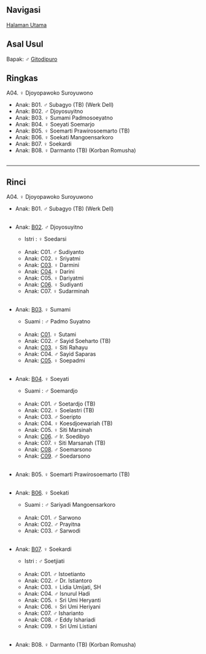 ## Navigasi

[Halaman Utama][up]

## Asal Usul

Bapak: ♂ [Gitodipuro][gitodipuro]

## Ringkas

A04. ♀ Djoyopawoko Suroyuwono
	<br/>

*	Anak: B01. ♂ Subagyo (TB) (Werk Dell)
*	Anak: B02. ♂ Djoyosuyitno
*	Anak: B03. ♀ Sumami Padmosoeyatno
*	Anak: B04. ♀ Soeyati Soemarjo
*	Anak: B05. ♀ Soemarti Prawirosoemarto (TB)
*	Anak: B06. ♀ Soekati Mangoensarkoro
*	Anak: B07. ♀ Soekardi
*	Anak: B08. ♀ Darmanto (TB) (Korban Romusha)
	<br/><br/>

-- -- --

## Rinci

A04. ♀ Djoyopawoko Suroyuwono
	<br/>

*	Anak: B01. ♂ Subagyo (TB) (Werk Dell)
	<br/><br/>

*	Anak: [B02][A04B02]. ♂ Djoyosuyitno
	*	Istri : ♀ Soedarsi
	<br/><br/>
	*	Anak: C01. ♂ Sudiyanto
	*	Anak: C02. ♀ Sriyatmi 
	*	Anak: [C03][A04B02C03]. ♀ Darmini
	*	Anak: [C04][A04B02C04]. ♀ Darini 
	*	Anak: C05. ♀ Dariyatmi
	*	Anak: [C06][A04B02C06]. ♀ Sudiyanti 
	*	Anak: C07. ♀ Sudarminah
	<br/><br/>

*	Anak: [B03][A04B03]. ♀ Sumami
	*	Suami : ♂ Padmo Suyatno
	<br/><br/>
	*	Anak: [C01][A04B03C01]. ♀ Sutami
	*	Anak: C02. ♂ Sayid Soeharto (TB)
	*	Anak: [C03][A04B03C03]. ♀ Siti Rahayu
	*	Anak: C04. ♂ Sayid Saparas
	*	Anak: [C05][A04B03C05]. ♀ Soepadmi
	<br/><br/>

*	Anak: [B04][A04B04]. ♀ Soeyati
	*	Suami : ♂ Soemardjo
	<br/><br/>
	*	Anak: C01. ♂ Soetardjo (TB)
	*	Anak: C02. ♀ Soelastri (TB)
	*	Anak: C03. ♂ Soeripto  
	*	Anak: C04. ♀ Koesdjoewariah (TB) 
	*	Anak: C05. ♀ Siti Marsinah
	*	Anak: [C06][A04B04C06]. ♂ Ir. Soedibyo 
	*	Anak: C07. ♀ Siti Marsanah (TB) 
	*	Anak: [C08][A04B04C08]. ♂ Soemarsono
	*	Anak: [C09][A04B04C09]. ♂ Soedarsono
	<br/><br/>
	
*	Anak: B05. ♀ Soemarti Prawirosoemarto (TB)
	<br/><br/>

*	Anak: [B06][A04B06]. ♀ Soekati
	*	Suami : ♂ Sariyadi Mangoensarkoro
	<br/><br/>
	*	Anak: C01. ♂ Sarwono
	*	Anak: C02. ♂ Prayitna
	*	Anak: C03. ♂ Sarwodi
	<br/><br/>

*	Anak: [B07][A04B07]. ♀ Soekardi
	*	Istri : ♂ Soetjiati
	<br/><br/>
	*	Anak: C01. ♂ Istoetianto
	*	Anak: C02. ♂ Dr. Istiantoro
	*	Anak: C03. ♀ Lidia Umijati, SH
	*	Anak: C04. ♂ Isnurul Hadi
	*	Anak: C05. ♀ Sri Umi Heryanti
	*	Anak: C06. ♀ Sri Umi Heriyani
	*	Anak: C07. ♂ Isharianto
	*	Anak: C08. ♂ Eddy Ishariadi
	*	Anak: C09. ♀ Sri Umi Listiani
	<br/><br/>

*	Anak: B08. ♀ Darmanto (TB) (Korban Romusha)
	<br/><br/>

[up]: https://github.com/epsi-rns/gitodipuro/blob/master/README.md
[gitodipuro]: https://github.com/epsi-rns/gitodipuro/blob/master/gitodipuro.md

[A04B02]: https://github.com/epsi-rns/gitodipuro/blob/master/tree/A04/B02.md
[A04B03]: https://github.com/epsi-rns/gitodipuro/blob/master/tree/A04/B03.md
[A04B04]: https://github.com/epsi-rns/gitodipuro/blob/master/tree/A04/B04.md
[A04B06]: https://github.com/epsi-rns/gitodipuro/blob/master/tree/A04/B06.md
[A04B07]: https://github.com/epsi-rns/gitodipuro/blob/master/tree/A04/B07.md

[A04B02C03]: https://github.com/epsi-rns/gitodipuro/blob/master/tree/A04/B02/C03.md
[A04B02C04]: https://github.com/epsi-rns/gitodipuro/blob/master/tree/A04/B02/C04.md
[A04B02C06]: https://github.com/epsi-rns/gitodipuro/blob/master/tree/A04/B02/C06.md

[A04B03C01]: https://github.com/epsi-rns/gitodipuro/blob/master/tree/A04/B03/C01.md
[A04B03C03]: https://github.com/epsi-rns/gitodipuro/blob/master/tree/A04/B03/C03.md
[A04B03C05]: https://github.com/epsi-rns/gitodipuro/blob/master/tree/A04/B03/C05.md

[A04B04C06]: https://github.com/epsi-rns/gitodipuro/blob/master/tree/A04/B04/C06.md
[A04B04C08]: https://github.com/epsi-rns/gitodipuro/blob/master/tree/A04/B04/C08.md
[A04B04C09]: https://github.com/epsi-rns/gitodipuro/blob/master/tree/A04/B04/C09.md
